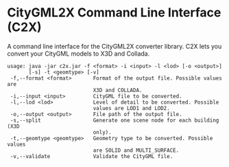 # CityGML2X Command Line Interface (C2X)

A command line interface for the CityGML2X converter library. C2X lets you convert your CityGML models to X3D and Collada.

```
usage: java -jar c2x.jar -f <format> -i <input> -l <lod> [-o <output>]
       [-s] -t <geomtype> [-v]
 -f,--format <format>       Format of the output file. Possible values are
                            X3D and COLLADA.
 -i,--input <input>         CityGML file to be converted.
 -l,--lod <lod>             Level of detail to be converted. Possible
                            values are LOD1 and LOD2.
 -o,--output <output>       File path of the output file.
 -s,--split                 Generate one scene node for each building (X3D
                            only).
 -t,--geomtype <geomtype>   Geometry type to be converted. Possible values
                            are SOLID and MULTI_SURFACE.
 -v,--validate              Validate the CityGML file.
```
